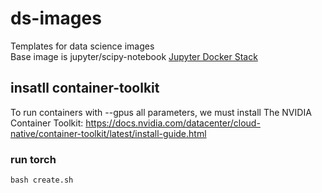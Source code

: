 # ds-images
Templates for data science images  
Base image is jupyter/scipy-notebook [Jupyter Docker Stack](https://jupyter-docker-stacks.readthedocs.io/en/latest/using/selecting.html)


##  insatll container-toolkit
To run containers with --gpus all parameters, we must install The NVIDIA Container Toolkit: https://docs.nvidia.com/datacenter/cloud-native/container-toolkit/latest/install-guide.html
### run torch

```
bash create.sh
```



